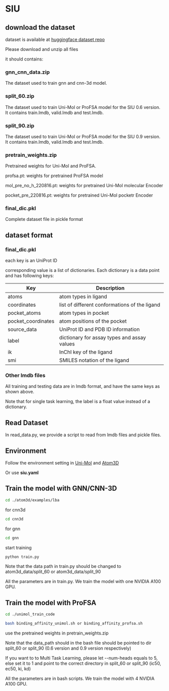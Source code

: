 # SIU


## download the dataset

dataset is available at [huggingface dataset repo](https://huggingface.co/datasets/bgao95/SIU)

Please download and unzip all files

it should contains:

### gnn_cnn_data.zip 

The dataset used to train gnn and cnn-3d model. 

### split_60.zip

The dataset used to train Uni-Mol or ProFSA model for the SIU 0.6 version. It contains train.lmdb, valid.lmdb and test.lmdb.

### split_90.zip

The dataset used to train Uni-Mol or ProFSA model for the SIU 0.9 version. It contains train.lmdb, valid.lmdb and test.lmdb.

### pretrain_weights.zip

Pretrained weights for Uni-Mol and ProFSA.

profsa.pt: weights for pretrained ProFSA model

mol_pre_no_h_220816.pt: weights for pretrained Uni-Mol molecular Encoder

pocket_pre_220816.pt: weights for pretrained Uni-Mol pocketr Encoder

### final_dic.pkl

Complete dataset file in pickle format



## dataset format

### final_dic.pkl

each key is an UniProt ID

corresponding value is a list of dictionaries. Each dictionary is a data point and has following keys:

| Key      | Description     |
|----------------|----------------|
| atoms  | atom types in ligand  |
| coordinates |  list of different conformations of the ligand |
|  pocket_atoms| atom types in pocket |
|  pocket_coordinates | atom positions of the pocket |
|  source_data |  UniProt ID and PDB ID information |
|  label |  dictionary for assay types and assay values |
|  ik | InChI key of the ligand |
|  smi |  SMILES notation of the ligand |



### Other lmdb files

All training and testing data are in lmdb format, and have the same keys as shown above.

Note that for single task learning, the label is a float value instead of a dictionary.


## Read Dataset

In read_data.py, we provide a script to read from lmdb files and pickle files.



## Environment

Follow the environment setting in [Uni-Mol](https://github.com/dptech-corp/Uni-Mol) and [Atom3D](https://github.com/drorlab/atom3d)

Or use **siu.yaml**

## Train the model with GNN/CNN-3D


```bash
cd ./atom3d/examples/lba
```

for cnn3d

```bash
cd cnn3d 
```

for gnn

```bash
cd gnn 
```

start training
```bash
python train.py

```

Note that the data path in train.py should be changed to atom3d_data/split_60 or atom3d_data/split_90


All the parameters are in train.py. We train the model with one NVIDIA A100 GPU.  


## Train the model with ProFSA

```bash
cd ./unimol_train_code

bash binding_affinity_unimol.sh or binding_affinity_profsa.sh

```

use the pretrained weights in pretrain_weights.zip


Note that the data_path should in the bash file should be pointed to dir split_60 or split_90 (0.6 version and 0.9 version respectively)

If you want to to Multi Task Learning, please let --num-heads equals to 5, else set it to 1 and point to the correct directory in split_60 or split_90 (ic50, ec50, ki, kd)


All the parameters are in bash scripts. We train the model with 4 NVIDIA A100 GPU.  
